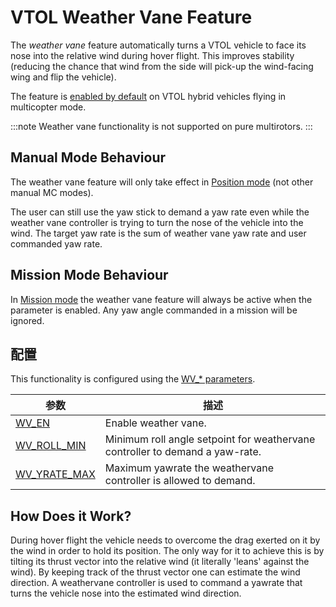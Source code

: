 # VTOL Weather Vane Feature

The *weather vane* feature automatically turns a VTOL vehicle to face its nose into the relative wind during hover flight. This improves stability (reducing the chance that wind from the side will pick-up the wind-facing wing and flip the vehicle).

The feature is [enabled by default](#configuration) on VTOL hybrid vehicles flying in multicopter mode.

:::note
Weather vane functionality is not supported on pure multirotors.
:::

## Manual Mode Behaviour

The weather vane feature will only take effect in [Position mode](../flight_modes/position_mc.md) (not other manual MC modes).

The user can still use the yaw stick to demand a yaw rate even while the weather vane controller is trying to turn the nose of the vehicle into the wind. The target yaw rate is the sum of weather vane yaw rate and user commanded yaw rate.

## Mission Mode Behaviour

In [Mission mode](../flight_modes/mission.md) the weather vane feature will always be active when the parameter is enabled. Any yaw angle commanded in a mission will be ignored.

<span id="configuration"></span>
## 配置

This functionality is configured using the [WV_* parameters](../advanced_config/parameter_reference.md#WV_EN).

| 参数                                                                       | 描述                                                                           |
| ------------------------------------------------------------------------ | ---------------------------------------------------------------------------- |
| [WV_EN](../advanced_config/parameter_reference.md#WV_EN)                 | Enable weather vane.                                                         |
| [WV_ROLL_MIN](../advanced_config/parameter_reference.md#WV_ROLL_MIN)   | Minimum roll angle setpoint for weathervane controller to demand a yaw-rate. |
| [WV_YRATE_MAX](../advanced_config/parameter_reference.md#WV_YRATE_MAX) | Maximum yawrate the weathervane controller is allowed to demand.             |


## How Does it Work?

During hover flight the vehicle needs to overcome the drag exerted on it by the wind in order to hold its position. The only way for it to achieve this is by tilting its thrust vector into the relative wind (it literally 'leans' against the wind). By keeping track of the thrust vector one can estimate the wind direction. A weathervane controller is used to command a yawrate that turns the vehicle nose into the estimated wind direction.
